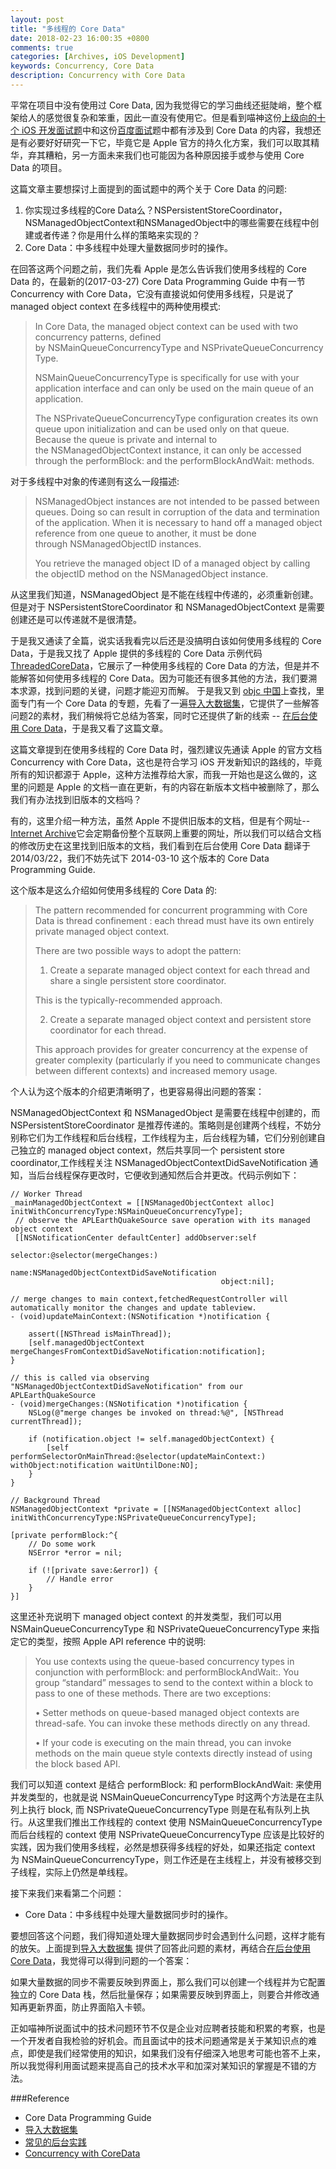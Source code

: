 ```yaml
---
layout: post
title: "多线程的 Core Data"
date: 2018-02-23 16:00:35 +0800
comments: true
categories: [Archives, iOS Development]
keywords: Concurrency, Core Data
description: Concurrency with Core Data
---
```


平常在项目中没有使用过 Core Data, 因为我觉得它的学习曲线还挺陡峭，整个框架给人的感觉很复杂和笨重，因此一直没有使用它。但是看到喵神这份[上级向的十个 iOS 开发面试题](https://onevcat.com/2013/04/ios-interview/)中和这份[百度面试](http://studentdeng.github.io/blog/2014/02/11/baidu-interview/)题中都有涉及到 Core Data 的内容，我想还是有必要好好研究一下它，毕竟它是 Apple 官方的持久化方案，我们可以取其精华，弃其糟粕，另一方面未来我们也可能因为各种原因接手或参与使用 Core Data 的项目。  

这篇文章主要想探讨上面提到的面试题中的两个关于 Core Data 的问题:

1. 你实现过多线程的Core Data么？NSPersistentStoreCoordinator，NSManagedObjectContext和NSManagedObject中的哪些需要在线程中创建或者传递？你是用什么样的策略来实现的？
2. Core Data：中多线程中处理大量数据同步时的操作。

在回答这两个问题之前，我们先看 Apple 是怎么告诉我们使用多线程的 Core Data 的，在最新的(2017-03-27) Core Data Programming Guide 中有一节 Concurrency with Core Data，它没有直接说如何使用多线程，只是说了 managed object context 在多线程中的两种使用模式:

> In Core Data, the managed object context can be used with two concurrency patterns, defined by NSMainQueueConcurrencyType and NSPrivateQueueConcurrencyType.  
> 
> NSMainQueueConcurrencyType is specifically for use with your application interface and can only be used on the main queue of an application.  
> 
> The NSPrivateQueueConcurrencyType configuration creates its own queue upon initialization and can be used only on that queue. Because the queue is private and internal to the NSManagedObjectContext instance, it can only be accessed through the performBlock: and the performBlockAndWait: methods.  
<!--more-->
对于多线程中对象的传递则有这么一段描述:

>NSManagedObject instances are not intended to be passed between queues. Doing so can result in corruption of the data and termination of the application. When it is necessary to hand off a managed object reference from one queue to another, it must be done through NSManagedObjectID instances.  
>
>You retrieve the managed object ID of a managed object by calling the objectID method on the NSManagedObject instance.

从这里我们知道，NSManagedObject 是不能在线程中传递的，必须重新创建。但是对于 NSPersistentStoreCoordinator 和 NSManagedObjectContext 是需要创建还是可以传递就不是很清楚。

于是我又通读了全篇，说实话我看完以后还是没搞明白该如何使用多线程的 Core Data，于是我又找了 Apple 提供的多线程的 Core Data 示例代码 [ThreadedCoreData](https://developer.apple.com/library/content/samplecode/ThreadedCoreData/Introduction/Intro.html#//apple_ref/doc/uid/DTS40010723)，它展示了一种使用多线程的 Core Data 的方法，但是并不能解答如何使用多线程的 Core Data。因为可能还有很多其他的方法，我们要溯本求源，找到问题的关键，问题才能迎刃而解。 于是我又到 [objc 中国](https://objccn.io)上查找，里面专门有一个 Core Data 的专题，先看了一遍[导入大数据集](https://objccn.io/issue-4-5/)，它提供了一些解答问题2的素材，我们稍候将它总结为答案，同时它还提供了新的线索 -- [在后台使用 Core Data](http://objccn.io/issue-2-2/)，于是我又看了这篇文章。

这篇文章提到在使用多线程的 Core Data 时，强烈建议先通读 Apple 的官方文档 Concurrency with Core Data，这也是符合学习 iOS 开发新知识的路线的，毕竟所有的知识都源于 Apple，这种方法推荐给大家，而我一开始也是这么做的，这里的问题是 Apple 的文档一直在更新，有的内容在新版本文档中被删除了，那么我们有办法找到旧版本的文档吗？

有的，这里介绍一种方法，虽然 Apple 不提供旧版本的文档，但是有个网址--[Internet Archive](https://archive.org/web/)它会定期备份整个互联网上重要的网址，所以我们可以结合文档的修改历史在这里找到旧版本的文档，我们看到在后台使用 Core Data 翻译于 2014/03/22，我们不妨先试下 2014-03-10 这个版本的 Core Data Programming Guide.

这个版本是这么介绍如何使用多线程的 Core Data 的:

> The pattern recommended for concurrent programming with Core Data is thread confinement : each thread must have its own entirely private managed object context.  
> 
> There are two possible ways to adopt the pattern:  
> 
> 1. Create a separate managed object context for each thread and share a single persistent store coordinator.  
> 
> This is the typically-recommended approach.  
> 
> 2. Create a separate managed object context and persistent store coordinator for each thread.  
> 
> This approach provides for greater concurrency at the expense of greater complexity (particularly if you need to communicate changes between different contexts) and increased memory usage.  

个人认为这个版本的介绍更清晰明了，也更容易得出问题的答案：

NSManagedObjectContext 和 NSManagedObject 是需要在线程中创建的，而 NSPersistentStoreCoordinator 是推荐传递的。策略则是创建两个线程，不妨分别称它们为工作线程和后台线程，工作线程为主，后台线程为辅，它们分别创建自己独立的 managed object context，然后共享同一个 persistent store coordinator,工作线程关注 NSManagedObjectContextDidSaveNotification 通知，当后台线程保存更改时，它便收到通知然后合并更改。代码示例如下：

```objc
// Worker Thread
_mainManagedObjectContext = [[NSManagedObjectContext alloc] initWithConcurrencyType:NSMainQueueConcurrencyType];
 // observe the APLEarthQuakeSource save operation with its managed object context
 [[NSNotificationCenter defaultCenter] addObserver:self
                                             selector:@selector(mergeChanges:)
                                                 name:NSManagedObjectContextDidSaveNotification
                                               object:nil];

// merge changes to main context,fetchedRequestController will automatically monitor the changes and update tableview.
- (void)updateMainContext:(NSNotification *)notification {
    
    assert([NSThread isMainThread]);
    [self.managedObjectContext mergeChangesFromContextDidSaveNotification:notification];
}

// this is called via observing "NSManagedObjectContextDidSaveNotification" from our APLEarthQuakeSource
- (void)mergeChanges:(NSNotification *)notification {
    NSLog(@"merge changes be invoked on thread:%@", [NSThread currentThread]);

    if (notification.object != self.managedObjectContext) {
        [self performSelectorOnMainThread:@selector(updateMainContext:) withObject:notification waitUntilDone:NO];
    }
}

// Background Thread
NSManagedObjectContext *private = [[NSManagedObjectContext alloc] initWithConcurrencyType:NSPrivateQueueConcurrencyType];

[private performBlock:^{ 
	// Do some work
	NSError *error = nil;
	
	if (![private save:&error]) {
		// Handle error
	}
}]

```

这里还补充说明下 managed object context 的并发类型，我们可以用 NSMainQueueConcurrencyType 和 NSPrivateQueueConcurrencyType 来指定它的类型，按照 Apple API reference 中的说明:

> You use contexts using the queue-based concurrency types in conjunction with performBlock: and performBlockAndWait:. You group “standard” messages to send to the context within a block to pass to one of these methods. There are two exceptions:  
> 
> 	•	Setter methods on queue-based managed object contexts are thread-safe. You can invoke these methods directly on any thread.  
> 
> 	•	If your code is executing on the main thread, you can invoke methods on the main queue style contexts directly instead of using the block based API.  

我们可以知道 context 是结合 performBlock: 和 performBlockAndWait: 来使用并发类型的，也就是说 NSMainQueueConcurrencyType 时这两个方法是在主队列上执行 block, 而 NSPrivateQueueConcurrencyType 则是在私有队列上执行。从这里我们推出工作线程的 context 使用 NSMainQueueConcurrencyType 而后台线程的 context 使用 NSPrivateQueueConcurrencyType 应该是比较好的实践，因为我们使用多线程，必然是想获得多线程的好处，如果还指定 context 为 NSMainQueueConcurrencyType，则工作还是在主线程上，并没有被移交到子线程，实际上仍然是单线程。

接下来我们来看第二个问题：  

* Core Data：中多线程中处理大量数据同步时的操作。  

要想回答这个问题，我们得知道处理大量数据同步时会遇到什么问题，这样才能有的放矢。上面提到[导入大数据集](https://objccn.io/issue-4-5/) 提供了回答此问题的素材，再结合[在后台使用 Core Data](http://objccn.io/issue-2-2/)，我觉得可以得到问题的一个答案：

如果大量数据的同步不需要反映到界面上，那么我们可以创建一个线程并为它配置独立的 Core Data 栈，然后批量保存；如果需要反映到界面上，则要合并修改通知再更新界面，防止界面陷入卡顿。

正如喵神所说面试中的技术问题环节不仅是企业对应聘者技能和积累的考察，也是一个开发者自我检验的好机会。而且面试中的技术问题通常是关于某知识点的难点，即使是我们经常使用的知识，如果我们没有仔细深入地思考可能也答不上来，所以我觉得利用面试题来提高自己的技术水平和加深对某知识的掌握是不错的方法。

###Reference

* Core Data Programming Guide  
* [导入大数据集](https://objccn.io/issue-4-5/)  
* [常见的后台实践](https://objccn.io/issue-2-2/)  
* [Concurrency with CoreData](https://blog.codecentric.de/en/2014/11/concurrency-coredata/)  


